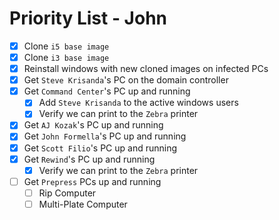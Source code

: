 # Priority List - John

- [x] Clone `i5 base image`
- [x] Clone `i3 base image`
- [x] Reinstall windows with new cloned images on infected PCs
- [x] Get `Steve Krisanda`'s PC on the domain controller
- [x] Get `Command Center`'s PC up and running
  - [x] Add `Steve Krisanda` to the active windows users
  - [x] Verify we can print to the `Zebra` printer
- [x] Get `AJ Kozak`'s PC up and running
- [x] Get `John Formella`'s PC up and running
- [x] Get `Scott Filio`'s PC up and running
- [x] Get `Rewind`'s PC up and running
  - [x] Verify we can print to the `Zebra` printer
- [ ] Get `Prepress` PCs up and running
  - [ ] Rip Computer
  - [ ] Multi-Plate Computer
